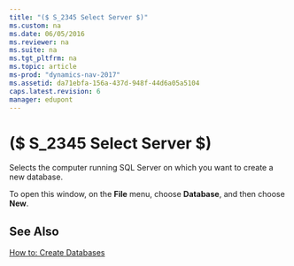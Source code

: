 ```yaml
---
title: "($ S_2345 Select Server $)"
ms.custom: na
ms.date: 06/05/2016
ms.reviewer: na
ms.suite: na
ms.tgt_pltfrm: na
ms.topic: article
ms-prod: "dynamics-nav-2017"
ms.assetid: da71ebfa-156a-437d-948f-44d6a05a5104
caps.latest.revision: 6
manager: edupont
---
```

# ($ S_2345 Select Server $)
Selects the computer running SQL Server on which you want to create a new database.  
  
 To open this window, on the **File** menu, choose **Database**, and then choose **New**.  
  
## See Also  
 [How to: Create Databases](../Topic/How%20to:%20Create%20Databases.md)